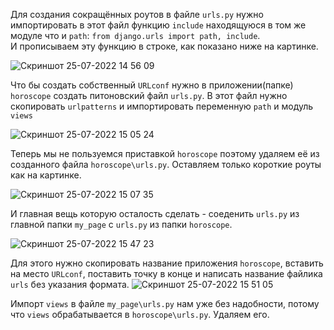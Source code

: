 Для создания сокращённых роутов в файле `urls.py` нужно импортировать в этот файл функцию `include` находящуюся в том же модуле что и `path`: `from django.urls import path, include`. <br>
И прописываем эту функцию в строке, как показано ниже на картинке.

![Скриншот 25-07-2022 14 56 09](https://user-images.githubusercontent.com/84935915/180772285-d6f86d86-894f-4677-b956-5c76b4170c04.png)

Что бы создать собственный `URLconf` нужно в приложении(папке) `horoscope` создать питоновский файл `urls.py`.
В этот файл нужно скопировать `urlpatterns` и импортировать переменную `path` и модуль `views`

![Скриншот 25-07-2022 15 05 24](https://user-images.githubusercontent.com/84935915/180773826-460fa084-0374-4520-8374-1412791c2c47.png)

Теперь мы не пользуемся приставкой `horoscope` поэтому удаляем её из созданного файла `horoscope\urls.py`. 
Оставляем только короткие роуты как на картинке.

![Скриншот 25-07-2022 15 07 35](https://user-images.githubusercontent.com/84935915/180774179-b9d69028-0b4d-4465-b6a8-04aed0b3b78f.png)

И главная вещь которую осталость сделать - соеденить `urls.py` из главной папки `my_page` с `urls.py` из папки `horoscope`.

![Скриншот 25-07-2022 15 47 23](https://user-images.githubusercontent.com/84935915/180780851-252d5b3d-0a51-49a3-9102-ca47a2ebe280.png)

Для этого нужно скопировать название приложения `horoscope`, вставить на место `URLconf`, поставить точку в конце и написать название файлика `urls` без указания формата. ![Скриншот 25-07-2022 15 51 05](https://user-images.githubusercontent.com/84935915/180781500-2dae77f0-12f5-4316-ab8c-6a803cd29424.png)

Импорт `views` в файле `my_page\urls.py` нам уже без надобности, потому что `views` обрабатывается в `horoscope\urls.py`. Удаляем его.
